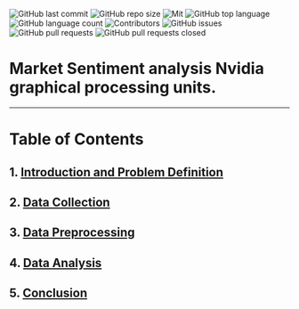 [//]: # ([![Build Status]&#40;https://github.com/danila12315454/HW-Card-Game/actions/workflows/CI.yml/badge.svg&#41;]&#40;https://github.com/danila12315454/HW-Card-Game/actions/workflows/CI.yml/badge.svg&#41;)
[//]: # ([![Qodana Status]&#40;https://img.shields.io/badge/Qodana-Passed-green?logo=quizlet&#41;]&#40;https://github.com/danila12315454/HW-Card-Game/actions?query=workflow%3AQodana&#41;)
![GitHub last commit](https://img.shields.io/github/last-commit/danila12315454/Big-data-Analytics?logo=git)
![GitHub repo size](https://img.shields.io/github/repo-size/danila12315454/Big-data-Analytics?logo=files)
![Mit](https://img.shields.io/github/license/danila12315454/Big-data-Analytics?logo=gitbook)
![GitHub top language](https://img.shields.io/github/languages/top/danila12315454/Big-data-Analytics?logo=openmediavault)
![GitHub language count](https://img.shields.io/github/languages/count/danila12315454/Big-data-Analytics?logo=codeium)
![Contributors](https://img.shields.io/github/contributors/danila12315454/Big-data-Analytics?logo=cyberdefenders)
![GitHub issues](https://img.shields.io/github/issues/danila12315454/Big-data-Analytics?logo=github)
![GitHub pull requests](https://img.shields.io/github/issues-pr/danila12315454/Big-data-Analytics?logo=github)
![GitHub pull requests closed](https://img.shields.io/github/issues-pr-closed/danila12315454/Big-data-Analytics?logo=github)

# __Market Sentiment analysis Nvidia graphical processing units.__


---

# Table of Contents
## 1. [Introduction and Problem Definition](assets/Introduction.md)
## 2. [Data Collection](assets/Data-Collection.md)
## 3. [Data Preprocessing](assets/Data-Preprocessing.md)
## 4. [Data Analysis](assets/Data-Analysis.md)
## 5. [Conclusion](assets/Conclusion.md)